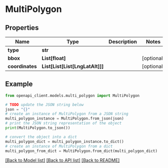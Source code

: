 # MultiPolygon


## Properties

Name | Type | Description | Notes
------------ | ------------- | ------------- | -------------
**type** | **str** |  | 
**bbox** | **List[float]** |  | [optional] 
**coordinates** | **List[List[List[LngLatAlt]]]** |  | [optional] 

## Example

```python
from openapi_client.models.multi_polygon import MultiPolygon

# TODO update the JSON string below
json = "{}"
# create an instance of MultiPolygon from a JSON string
multi_polygon_instance = MultiPolygon.from_json(json)
# print the JSON string representation of the object
print(MultiPolygon.to_json())

# convert the object into a dict
multi_polygon_dict = multi_polygon_instance.to_dict()
# create an instance of MultiPolygon from a dict
multi_polygon_from_dict = MultiPolygon.from_dict(multi_polygon_dict)
```
[[Back to Model list]](../README.md#documentation-for-models) [[Back to API list]](../README.md#documentation-for-api-endpoints) [[Back to README]](../README.md)


